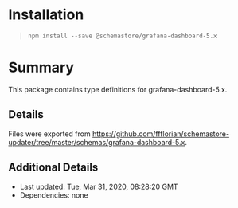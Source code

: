 # Installation
> `npm install --save @schemastore/grafana-dashboard-5.x`

# Summary
This package contains type definitions for grafana-dashboard-5.x.

## Details
Files were exported from https://github.com/ffflorian/schemastore-updater/tree/master/schemas/grafana-dashboard-5.x.

## Additional Details
* Last updated: Tue, Mar 31, 2020, 08:28:20 GMT
* Dependencies: none

